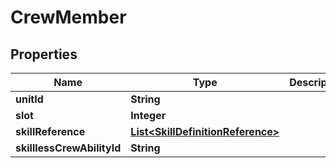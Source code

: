 

# CrewMember


## Properties

| Name | Type | Description | Notes |
|------------ | ------------- | ------------- | -------------|
|**unitId** | **String** |  |  [optional] |
|**slot** | **Integer** |  |  [optional] |
|**skillReference** | [**List&lt;SkillDefinitionReference&gt;**](SkillDefinitionReference.md) |  |  [optional] |
|**skilllessCrewAbilityId** | **String** |  |  [optional] |



